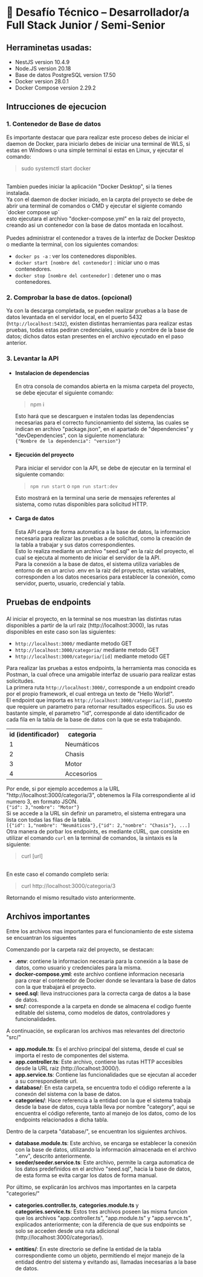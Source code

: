 # 🧪 Desafío Técnico – Desarrollador/a Full Stack Junior / Semi-Senior

## Herraminetas usadas:
 - NestJS version 10.4.9
 - Node.JS version 20.18
 - Base de datos PostgreSQL version 17.50
 - Docker version 28.0.1
 - Docker Compose version 2.29.2

## Intrucciones de ejecucion
### 1. Contenedor de Base de datos
  Es importante destacar que para realizar este proceso debes de iniciar el daemon de Docker, para iniciarlo debes de iniciar una terminal de WLS, si estas en Windows o una simple terminal si estas en Linux, y ejecutar el comando: <br/>
  
  >sudo systemctl start docker

  <br/>
  Tambien puedes iniciar la aplicación "Docker Desktop", si la tienes instalada.<br/>
  Ya con el daemon de docker iniciado, 
  en la carpta del proyecto se debe de abrir una terminal de comandos o CMD y ejecutar el sigiente comando <br/>
  `docker compose up`<br/>
  esto ejecutara el archivo "docker-compose.yml" en la raiz del proyecto, creando asi un contenedor con la base de datos montada en localhost.<br/><br/>
  Puedes administrar el contenedor a traves de la interfaz de Docker Desktop o mediante la terminal, con los siguientes comandos:<br/>
  
  - `docker ps -a` : ver los contenedores disponibles.
  - `docker start [nombre del contenedor]` : iniciar uno o mas contenedores.
  - `docker stop [nombre del contenedor]` : detener uno o mas contenedores.

### 2. Comprobar la base de datos. (opcional)
  Ya con la descarga completada, se pueden realizar pruebas a la base de datos levantada en el servidor local, en el puerto 5432 (`http://localhost:5432`), existen distintas herramientas para realizar estas pruebas, todas estas pediran credenciales, usuario y nombre de la base de datos; dichos datos estan presentes en el archivo ejecutado en el paso anterior.

### 3. Levantar la API
- #### Instalacion de dependencias
  En otra consola de comandos abierta en la misma carpeta del proyecto, se debe ejecutar el siguiente comando:  <br/>
  >npm i<br/>

  Esto hará que se descarguen e instalen todas las dependencias necesarias para el correcto funcionamiento del sistema, las cuales se indican en archivo "package.json", en el apartado de "dependencies" y "devDependencies", con la siguiente nomenclatura:<br/>
    `{"Nombre de la dependencia": "version"}`
- #### Ejecución del proyecto
  Para iniciar el servidor con la API, se debe de ejecutar en la terminal el siguiente comando:<br/>
  >`npm run start` o `npm run start:dev`<br/>

  Esto mostrará en la terminal una serie de mensajes referentes al sistema, como rutas disponibles para solicitud HTTP.
- #### Carga de datos
  Esta API carga de forma automatica a la base de datos, la informacion necesaria para realizar las pruebas a de solicitud, como la creación de la tabla a trabajar y sus datos correspondientes.<br/>
  Esto lo realiza mediante un archivo "seed.sql" en la raiz del proyecto, el cual se ejecuta al momento de iniciar el servidor de la API.<br/>
  Para la conexión a la base de datos, el sistema utiliza variables de entorno de en un arcivo .env en la raiz del proyecto, estas variables, corresponden a los datos necesarios para establecer la conexión, como servidor, puerto, usuario, credencial y tabla.

## Pruebas de endpoints
###
  Al iniciar el proyecto, en la terminal se nos muestran las distintas rutas disponibles a partir de la url raiz (http://localhost:3000), las rutas disponibles en este caso son las siguientes:
- `http://localhost:3000/` mediante metodo GET
- `http://localhost:3000/categoria/` mediante metodo GET
- `http://localhost:3000/categoria/[id]` mediante metodo GET

Para realizar las pruebas a estos endpoints, la herramienta mas conocida es Postman, la cual ofrece una amigable interfaz de usuario para realizar estas solicitudes.
<br/>
La primera ruta `http://localhost:3000/`, corresponde a un endpoint creado por el propio framework, el cual entrega un texto de "Hello World!".<br/>
El endpoint que importa es `http://localhost:3000/categoria/[id]`, puesto que requiere un parametro para retornar resultados especificos. Su uso es bastante simple, el parametro "id", corresponde al dato identificador de cada fila en la tabla de la base de datos con la que se esta trabajando.
<table>
  <tr>
    <th>id (identificador)</th>
    <th>categoria</th>
  </tr>
  <tr>
    <td>1</td>
    <td>Neumáticos</td>
  </tr>
  <tr>
    <td>2</td>
    <td>Chasis</td>
  </tr>
  <tr>
    <td>3</td>
    <td>Motor</td>
  </tr>
  <tr>
    <td>4</td>
    <td>Accesorios</td>
  </tr>
</table>

Por ende, si por ejemplo accedemos a la URL "http://localhost:3000/categoria/3", obtenemos la Fila correspondiente al id numero 3, en formato JSON.<br/>
  `{"id": 3,"nombre": "Motor"}`<br/>
  Si se accede a la URL sin definir un parametro, el sistema entregara una lista con todas las filas de la tabla.<br/>
  `[{"id": 1,"nombre": "Neumáticos"},{"id": 2,"nombre": "Chasis"}, ...]`
  <br/>
  Otra manera de porbar los endpoints, es mediante cURL, que consiste en utilizar el comando `curl` en la terminal de comandos, la sintaxis es la siguiente:<br/>

>curl [url]

<br/>En este caso el comando completo sería: <br/>

>curl http://localhost:3000/categoria/3 <br/>

Retornando el mismo resultado visto anteriormente.

## Archivos importantes

Entre los archivos mas importantes para el funcionamiento de este sistema se encuantran los siguentes

Comenzando por la carpeta raiz del proyecto, se destacan:

- __.env__: contiene la informacion necesaria para la conexión a la base de datos, como usuario y credenciales para la misma.
- __docker-compose.yml__: este archivo contiene informacion necesaria para crear el contenedor de Docker donde se levantara la base de datos con la que trabajará el proyecto.
- __seed.sql__: lleva instrucciones para la correcta carga de datos a la base de datos.
- __src/__: corresponde a la carpeta en donde se almacena el codigo fuente editable del sistema, como modelos de datos, controladores y funcionalidades.

A continuación, se explicaran los archivos mas relevantes del directorio "src/"

- __app.module.ts__: Es el archivo principal del sistema, desde el cual se importa el resto de componentes del sistema.
- __app.controller.ts__: Este archivo, contiene las rutas HTTP accesibles desde la URL raiz (http://localhost:3000/).
- __app.service.ts__: Contiene las funcionalidades que se ejecutan al acceder a su correspondiente url.
- __database/__: En esta carpeta, se encuentra todo el código referente a la conexón del sistema con la base de datos.
- __categories/__: Hace referencia a la entidad con la que el sistema trabaja desde la base de datos, cuya tabla lleva por nombre "category", aqui se encuentra el código referente, tanto al manejo de los datos, como de los endpoints relacionados a dicha tabla.

Dentro de la carpeta "database/", se encuentran los siguientes archivos.

- __database.module.ts__: Este archivo, se encarga se establecer la conexión con la base de datos, utilizando la información almacenada en el archivo ".env", descrito anteriormente.
- __seeder/seeder.service.ts__: Este archivo, permite la carga automatica de los datos predefinidos en el archivo "seed.sql", hacia la base de datos, de esta forma se evita cargar los datos de forma manual.

Por último, se explicarán los archivos mas importantes en la carpeta "categories/"

- __categories.controller.ts__, __categories.module.ts__ y __categories.service.ts__: Estos tres archivos poseen las misma funcion que los archivos "app.controller.ts", "app.module.ts" y "app.servce.ts", explicados anteriormente; con la diferencia de que sus endpoints se solo se acceden desde una ruta adicional (http://localhost:3000/categorias/).

- __entities/__: En este directorio se define la entidad de la tabla correspondiente como un objeto, permitiendo el mejor manejo de la entidad dentro del sistema y evitando asi, llamadas inecesarias a la base de datos.